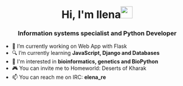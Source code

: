 <h1 align="center">Hi, I'm Ilena</a><img src="https://github.com/blackcater/blackcater/raw/main/images/Hi.gif" height="32"/></h1>
<h3 align="center">Information systems specialist and Python Developer</h3>

- 🔭 I’m currently working on Web App with Flask
- 🔍 I’m currently learning <b>JavaScript, Django and Databases</b>
- 🧬 I'm interested in <b>bioinformatics, genetics and BioPython</b>
- 🎮 You can invite me to Homeworld: Deserts of Kharak
- 📫 You can reach me on IRC: <b>elena_re</b>
